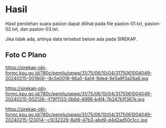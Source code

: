 # Hasil

Hasil perolehan suara paslon dapat dilihat pada file paslon-01.txt, paslon-02.txt, dan paslon-03.txt.

Jika tidak ada, artinya data tersebut belum ada pada SIREKAP.

## Foto C Plano

https://sirekap-obj-formc.kpu.go.id/780c/pemilu/ppwp/31/75/06/10/04/3175061004049-20240215-001806--8c5e0018-96a5-4a14-9ded-9e5a9f3a26a6.jpg

https://sirekap-obj-formc.kpu.go.id/780c/pemilu/ppwp/31/75/06/10/04/3175061004049-20240215-002126--f79f1133-0b6d-4998-b4f4-7b247b1f367e.jpg

https://sirekap-obj-formc.kpu.go.id/780c/pemilu/ppwp/31/75/06/10/04/3175061004049-20240215-123014--c1032329-8a19-47b3-abd9-d4d2ad50c1cc.jpg
